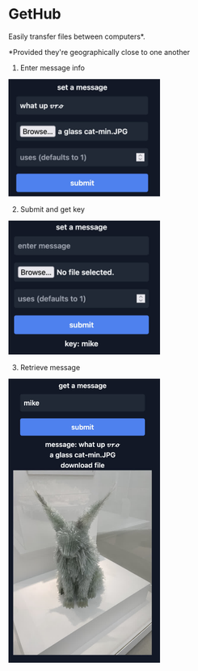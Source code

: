 # GetHub

Easily transfer files between computers*.

\*Provided they're geographically close to one another

1. Enter message info

<img src="images/upload.jpg" width=300 />

2. Submit and get key

<img src="images/submit.jpg" width=300>

3. Retrieve message

<img src="images/get.jpg" width=300>
